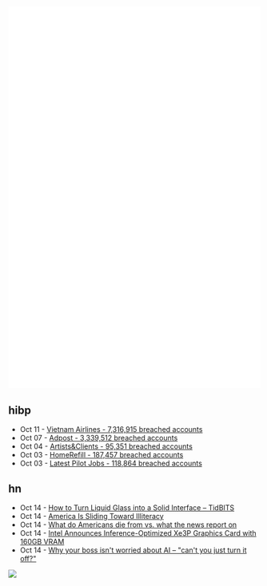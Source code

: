 ![Metrics](https://raw.githubusercontent.com/phixion/phixion/master/metrics.svg)

## hibp

<!--
for https://github.com/phixion/phixion/blob/main/.github/workflows/feeds.yml
-->
<!--START_SECTION:haveibeenpwnd-->
- Oct 11 - [Vietnam Airlines - 7,316,915 breached accounts](https://haveibeenpwned.com/Breach/VietnamAirlines)
- Oct 07 - [Adpost - 3,339,512 breached accounts](https://haveibeenpwned.com/Breach/Adpost)
- Oct 04 - [Artists&Clients - 95,351 breached accounts](https://haveibeenpwned.com/Breach/ArtistsNClients)
- Oct 03 - [HomeRefill - 187,457 breached accounts](https://haveibeenpwned.com/Breach/HomeRefill)
- Oct 03 - [Latest Pilot Jobs - 118,864 breached accounts](https://haveibeenpwned.com/Breach/LatestPilotJobs)
<!--END_SECTION:haveibeenpwnd-->

## hn

<!--
for https://github.com/phixion/phixion/blob/main/.github/workflows/feeds.yml
-->
<!--START_SECTION:hn-->
- Oct 14 - [How to Turn Liquid Glass into a Solid Interface – TidBITS](https://tidbits.com/2025/10/09/how-to-turn-liquid-glass-into-a-solid-interface/)
- Oct 14 - [America Is Sliding Toward Illiteracy](https://www.theatlantic.com/ideas/archive/2025/10/education-decline-low-expectations/684526/)
- Oct 14 - [What do Americans die from vs. what the news report on](https://ourworldindata.org/does-the-news-reflect-what-we-die-from)
- Oct 14 - [Intel Announces Inference-Optimized Xe3P Graphics Card with 160GB VRAM](https://www.phoronix.com/review/intel-crescent-island)
- Oct 14 - [Why your boss isn't worried about AI – "can't you just turn it off?"](https://boydkane.com/essays/boss)
<!--END_SECTION:hn-->

<!--
for https://yhype.me
-->
![](https://hit.yhype.me/github/profile?user_id=13013670)
